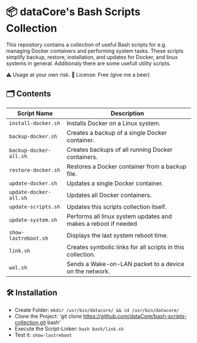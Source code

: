 # 📦 dataCore's Bash Scripts Collection

This repository contains a collection of useful Bash scripts for e.g. managing Docker containers and performing system tasks. These scripts simplify backup, restore, installation, and updates for Docker, and linux systems in general. Additionaly there are some usefull utility scripts.

⚠️ Usage at your own risk.
📝 License: Free (give me a beer)


## 🗂️ Contents

| Script Name            | Description |
|------------------------|-------------|
| `install-docker.sh`    | Installs Docker on a Linux system. |
| `backup-docker.sh`     | Creates a backup of a single Docker container. |
| `backup-docker-all.sh` | Creates backups of all running Docker containers. |
| `restore-docker.sh`    | Restores a Docker container from a backup file. |
| `update-docker.sh`     | Updates a single Docker container. |
| `update-docker-all.sh` | Updates all Docker containers. |
| `update-scripts.sh`    | Updates this scripts collection itself. |
| `update-system.sh`     | Performs all linux system updates and makes a reboot if needed |
| `show-lastreboot.sh`   | Displays the last system reboot time. |
| `link.sh`              | Creates symbolic links for all scripts in this collection. |
| `wol.sh`               | Sends a Wake-on-LAN packet to a device on the network. |

## 🛠️ Installation

- Create Folder: `mkdir /usr/bin/datacore/ && cd /usr/bin/datacore/` 
- Clone the Project: 'git clone https://github.com/dataCore/bash-scripts-collection.git bash' 
- Execute the Script-Linker: `bash bash/link.sh`
- Test it:  `show-lastreboot`

